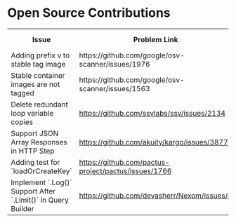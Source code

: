 # Open Source Contributions

<table>
	<tr>
		<th>Issue</th>
		<th>Problem Link</th>
		<th>Pull Request Link</th>
		<th>Technical Skills</th>
	</tr>
	<tr>
		<td>Adding prefix v to stable tag image</td>
		<td>https://github.com/google/osv-scanner/issues/1976</td>
		<td>https://github.com/google/osv-scanner/pull/1977</td>
		<td>GitHub Actions</td>
	</tr>
	<tr>
		<td>Stable container images are not tagged</td>
		<td>https://github.com/google/osv-scanner/issues/1563</td>
		<td>https://github.com/google/osv-scanner/pull/1882</td>
		<td>GitHub Actions</td>
	</tr>
	<tr>
		<td>Delete redundant loop variable copies</td>
		<td><a target="_blank" href="https://github.com/ssvlabs/ssv/issues/2134">https://github.com/ssvlabs/ssv/issues/2134</a></td>
		<td><a target="_blank" href="https://github.com/ssvlabs/ssv/pull/2198">https://github.com/ssvlabs/ssv/pull/2198</a></td>
		<td>Golang</td>
	</tr>
	<tr>
		<td>Support JSON Array Responses in HTTP Step</td>
		<td><a target="_blank" href="https://github.com/akuity/kargo/issues/3877">https://github.com/akuity/kargo/issues/3877</a></td>
		<td><a target="_blank" href="https://github.com/akuity/kargo/pull/4059">https://github.com/akuity/kargo/pull/4059</a></td>
		<td>Golang</td>
	</tr>
	<tr>
		<td>Adding test for `loadOrCreateKey`</td>
		<td><a target="_blank" href="https://github.com/pactus-project/pactus/issues/1766">https://github.com/pactus-project/pactus/issues/1766</a></td>
		<td><a target="_blank" href="https://github.com/pactus-project/pactus/pull/1783">https://github.com/pactus-project/pactus/pull/1783</a></td>
		<td>Golang</td>
	</tr>
	<tr>
		<td>Implement `.Log()` Support After `.Limit()` in Query Builder</td>
		<td><a target="_blank" href="https://github.com/devasherr/Nexom/issues/3">https://github.com/devasherr/Nexom/issues/3</a></td>
		<td><a target="_blank" href="https://github.com/devasherr/Nexom/pull/4">https://github.com/devasherr/Nexom/pull/4</a></td>
		<td>Golang</td>
	</tr>
</table>
